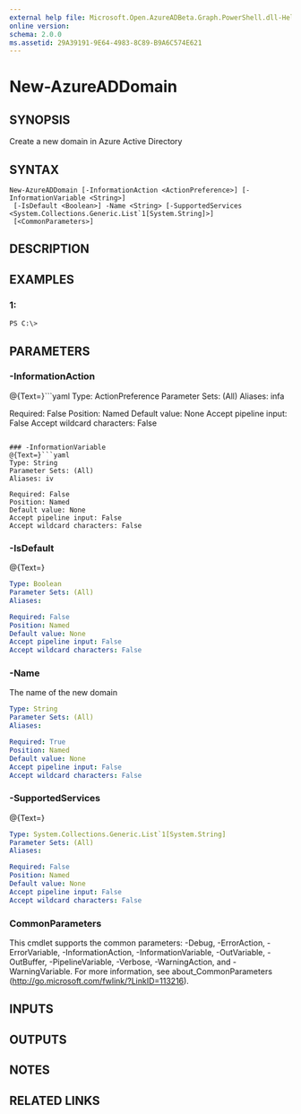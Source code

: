 ```yaml
---
external help file: Microsoft.Open.AzureADBeta.Graph.PowerShell.dll-Help.xml
online version: 
schema: 2.0.0
ms.assetid: 29A39191-9E64-4983-8C89-B9A6C574E621
---
```


# New-AzureADDomain

## SYNOPSIS
Create a new domain in Azure Active Directory

## SYNTAX

```
New-AzureADDomain [-InformationAction <ActionPreference>] [-InformationVariable <String>]
 [-IsDefault <Boolean>] -Name <String> [-SupportedServices <System.Collections.Generic.List`1[System.String]>]
 [<CommonParameters>]
```

## DESCRIPTION

## EXAMPLES

### 1:
```
PS C:\>
```

## PARAMETERS

### -InformationAction
@{Text=}```yaml
Type: ActionPreference
Parameter Sets: (All)
Aliases: infa

Required: False
Position: Named
Default value: None
Accept pipeline input: False
Accept wildcard characters: False
```

### -InformationVariable
@{Text=}```yaml
Type: String
Parameter Sets: (All)
Aliases: iv

Required: False
Position: Named
Default value: None
Accept pipeline input: False
Accept wildcard characters: False
```

### -IsDefault
@{Text=}

```yaml
Type: Boolean
Parameter Sets: (All)
Aliases: 

Required: False
Position: Named
Default value: None
Accept pipeline input: False
Accept wildcard characters: False
```

### -Name
The name of the new domain

```yaml
Type: String
Parameter Sets: (All)
Aliases: 

Required: True
Position: Named
Default value: None
Accept pipeline input: False
Accept wildcard characters: False
```

### -SupportedServices
@{Text=}

```yaml
Type: System.Collections.Generic.List`1[System.String]
Parameter Sets: (All)
Aliases: 

Required: False
Position: Named
Default value: None
Accept pipeline input: False
Accept wildcard characters: False
```

### CommonParameters
This cmdlet supports the common parameters: -Debug, -ErrorAction, -ErrorVariable, -InformationAction, -InformationVariable, -OutVariable, -OutBuffer, -PipelineVariable, -Verbose, -WarningAction, and -WarningVariable. For more information, see about_CommonParameters (http://go.microsoft.com/fwlink/?LinkID=113216).

## INPUTS

## OUTPUTS

## NOTES

## RELATED LINKS


